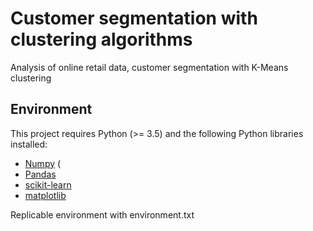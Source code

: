 # Customer segmentation with clustering algorithms
Analysis of online retail data, customer segmentation with K-Means clustering

## Environment
This project requires Python (>= 3.5) and the following Python libraries installed: 
- [Numpy](https://pypi.org/project/numpy/) (
- [Pandas](https://pandas.pydata.org/getpandas.html)
- [scikit-learn](https://scikit-learn.org/stable/install.html)
- [matplotlib](https://matplotlib.org/)

Replicable environment with environment.txt
